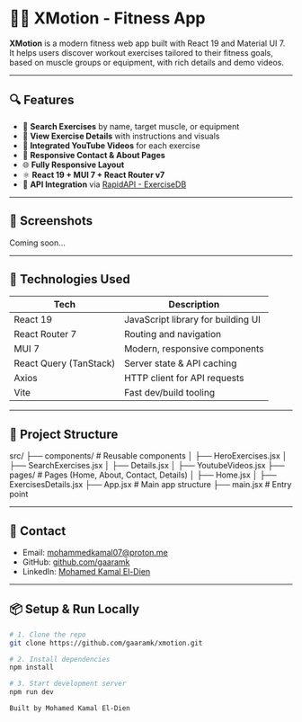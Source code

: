 # 🏋️‍♂️ XMotion - Fitness App

**XMotion** is a modern fitness web app built with React 19 and Material UI 7.  
It helps users discover workout exercises tailored to their fitness goals, based on muscle groups or equipment, with rich details and demo videos.

---

## 🔍 Features

- 🧠 **Search Exercises** by name, target muscle, or equipment
- 📄 **View Exercise Details** with instructions and visuals
- 🎥 **Integrated YouTube Videos** for each exercise
- 💬 **Responsive Contact & About Pages**
- 🌐 **Fully Responsive Layout**
- ⚛️ **React 19 + MUI 7 + React Router v7**
- 📡 **API Integration** via [RapidAPI - ExerciseDB](https://rapidapi.com/justin-WFnsXH_t6/api/exercisedb)

---

## 📸 Screenshots

Coming soon...

---

## 🚀 Technologies Used

| Tech               | Description                                |
|--------------------|--------------------------------------------|
| React 19           | JavaScript library for building UI         |
| React Router 7     | Routing and navigation                     |
| MUI 7              | Modern, responsive components              |
| React Query (TanStack) | Server state & API caching            |
| Axios              | HTTP client for API requests               |
| Vite               | Fast dev/build tooling                     |

---

## 📁 Project Structure

src/
├── components/ # Reusable components
│ ├── HeroExercises.jsx
│ ├── SearchExercises.jsx
│ ├── Details.jsx
│ ├── YoutubeVideos.jsx
├── pages/ # Pages (Home, About, Contact, Details)
│ ├── Home.jsx
│ ├── ExercisesDetails.jsx
├── App.jsx # Main app structure
├── main.jsx # Entry point


---

## 📩 Contact

- Email: [mohammedkamal07@proton.me](mailto:mohammedkamal07@proton.me)  
- GitHub: [github.com/gaaramk](https://github.com/gaaramk)  
- LinkedIn: [Mohamed Kamal El-Dien](https://www.linkedin.com/in/mohamed-kamal-el-dien-383889359)

---

## 📦 Setup & Run Locally

```bash
# 1. Clone the repo
git clone https://github.com/gaaramk/xmotion.git

# 2. Install dependencies
npm install

# 3. Start development server
npm run dev

Built by Mohamed Kamal El-Dien
